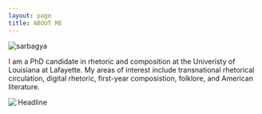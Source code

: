 ```yaml
---
layout: page
title: ABOUT ME
---
```


![sarbagya](https://user-images.githubusercontent.com/59418640/234461800-d8cc4e24-10e4-4cb5-8434-6e10dc51e7ec.png)

I am a PhD candidate in rhetoric and composition at the Univeristy of Louisiana at Lafayette. My areas of interest include transnational rhetorical circulation, digital rhetoric, first-year composistion, folklore, and American literature. 


<img align="left" src=https://user-images.githubusercontent.com/59418640/234461800-d8cc4e24-10e4-4cb5-8434-6e10dc51e7ec.png />

Headline
